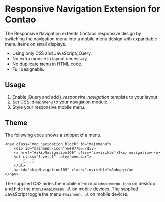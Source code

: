 Responsive Navigation Extension for Contao
==========================================

The Responsive Navigation extends Contaos responsive design by switching the
navigation menu into a mobile menu design with expandable menu items on small
displays.

*   Using only CSS and JavaScript/jQuery.
*   No extra module in layout necessary.
*   No duplicate menu in HTML code.
*   Full designable.

Usage
-----

1.  Enable jQuery and add *j_responsive_navigation* template to your layout.
2.  Set CSS id `mainmenu` to your navigation module.
3.  Style your responsive mobile menu.


Theme
-----

The following code shows a snippet of a menu.

    <nav class="mod_navigation block" id="mainmenu">
        <div id="mainmenu-icon">&#9776;</div>
        <a href="#skipNavigation109" class="invisible">Skip navigation</a>
        <ul class="level_1" role="menubar">
            [...]
        </ul>
        <a id="skipNavigation109" class="invisible">&nbsp;</a>
    </nav>

The supplied CSS hides the mobile menu icon `#mainmenu-icon` on desktop and hide
the menu `#mainmenu ul` on mobile devices. The supplied JavaScript toggle the
menu `#mainmenu ul` on mobile devices.
